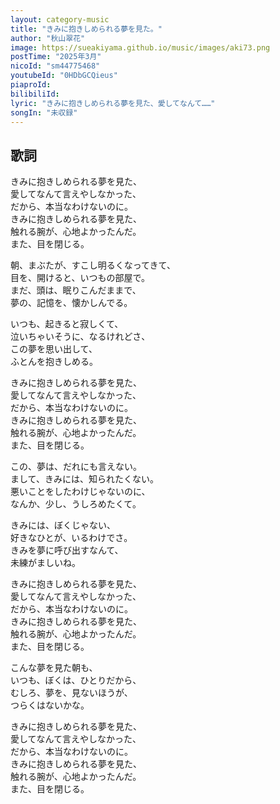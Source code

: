 ```yaml
---
layout: category-music
title: "きみに抱きしめられる夢を見た。"
author: "秋山翠花"
image: https://sueakiyama.github.io/music/images/aki73.png
postTime: "2025年3月"
nicoId: "sm44775468"
youtubeId: "0HDbGCQieus"
piaproId: 
bilibiliId: 
lyric: "きみに抱きしめられる夢を見た、愛してなんて……"
songIn: "未収録"
---
```


## 歌詞

きみに抱きしめられる夢を見た、  
愛してなんて言えやしなかった、  
だから、本当なわけないのに。  
きみに抱きしめられる夢を見た、  
触れる腕が、心地よかったんだ。  
また、目を閉じる。

朝、まぶたが、すこし明るくなってきて、  
目を、開けると、いつもの部屋で。  
まだ、頭は、眠りこんだままで、  
夢の、記憶を、懐かしんでる。

いつも、起きると寂しくて、  
泣いちゃいそうに、なるけれどさ、  
この夢を思い出して、  
ふとんを抱きしめる。

きみに抱きしめられる夢を見た、  
愛してなんて言えやしなかった、  
だから、本当なわけないのに。  
きみに抱きしめられる夢を見た、  
触れる腕が、心地よかったんだ。  
また、目を閉じる。

この、夢は、だれにも言えない。  
まして、きみには、知られたくない。  
悪いことをしたわけじゃないのに、  
なんか、少し、うしろめたくて。

きみには、ぼくじゃない、  
好きなひとが、いるわけでさ。  
きみを夢に呼び出すなんて、  
未練がましいね。

きみに抱きしめられる夢を見た、  
愛してなんて言えやしなかった、  
だから、本当なわけないのに。  
きみに抱きしめられる夢を見た、  
触れる腕が、心地よかったんだ。  
また、目を閉じる。

こんな夢を見た朝も、  
いつも、ぼくは、ひとりだから、  
むしろ、夢を、見ないほうが、  
つらくはないかな。

きみに抱きしめられる夢を見た、  
愛してなんて言えやしなかった、  
だから、本当なわけないのに。  
きみに抱きしめられる夢を見た、  
触れる腕が、心地よかったんだ。  
また、目を閉じる。
